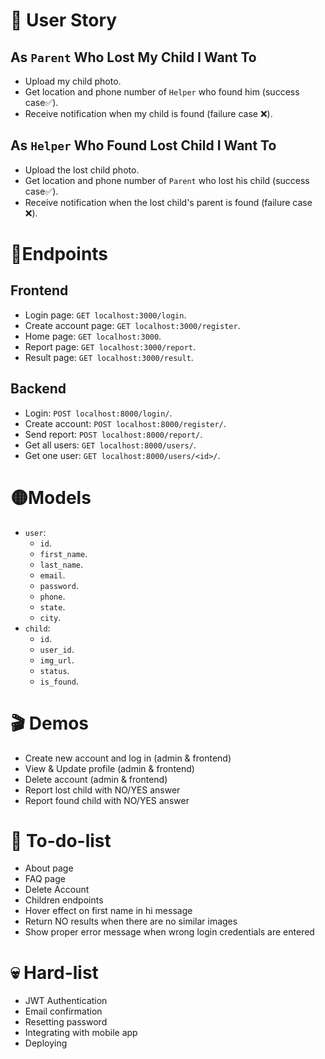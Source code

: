 # 👤 User Story 
## As `Parent` Who Lost My Child I Want To
- Upload my child photo.
- Get location and phone number of `Helper` who found him (success case✅).
- Receive notification when my child is found (failure case ❌).
## As `Helper` Who Found Lost Child I Want To
- Upload the lost child photo.
- Get location and phone number of `Parent` who lost his child (success case✅).
- Receive notification when the lost child's parent is found (failure case ❌).
# 🔵Endpoints
## Frontend
- Login page: `GET localhost:3000/login`.
- Create account page: `GET localhost:3000/register`.
- Home page: `GET localhost:3000`.
- Report page: `GET localhost:3000/report`.
- Result page: `GET localhost:3000/result`.
## Backend
- Login: `POST localhost:8000/login/`.
- Create account: `POST localhost:8000/register/`.
- Send report: `POST localhost:8000/report/`.
- Get all users: `GET localhost:8000/users/`.
- Get one user: `GET localhost:8000/users/<id>/`.
# 🟡Models
- `user`:
	- `id`.
	- `first_name`.
	- `last_name`.
	- `email`.
 	- `password`. 
	- `phone`.
	- `state`.
	- `city`.
- `child`:
	- `id`.
	- `user_id`.
	- `img_url`.
	- `status`.
 	- `is_found`.
# 🎬 Demos
- Create new account and log in (admin & frontend)
- View & Update profile (admin & frontend)
- Delete account (admin & frontend)
- Report lost child with NO/YES answer
- Report found child with NO/YES answer
# 🤔 To-do-list
- About page
- FAQ page
- Delete Account
- Children endpoints
- Hover effect on first name in hi message
- Return NO results when there are no similar images
- Show proper error message when wrong login credentials are entered
# 💀 Hard-list
- JWT Authentication
- Email confirmation
- Resetting password
- Integrating with mobile app
- Deploying
